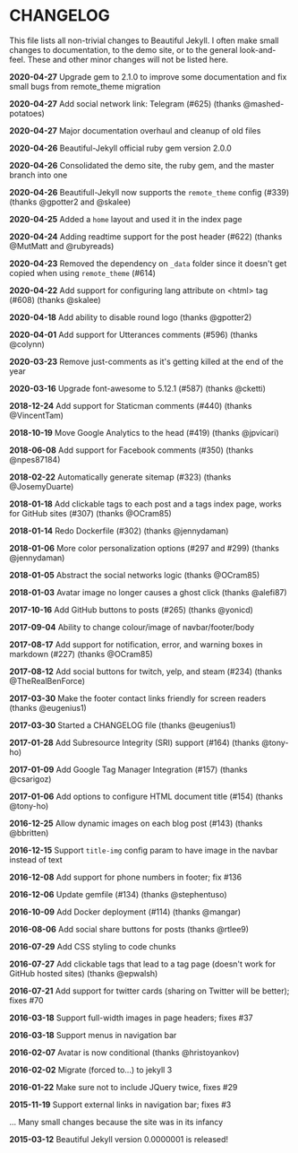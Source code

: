 # CHANGELOG

This file lists all non-trivial changes to Beautiful Jekyll. I often make small changes to documentation, to the demo site, or to the general look-and-feel. These and other minor changes will not be listed here.

**2020-04-27** Upgrade gem to 2.1.0 to improve some documentation and fix small bugs from remote_theme migration

**2020-04-27** Add social network link: Telegram (#625) (thanks @mashed-potatoes) 

**2020-04-27** Major documentation overhaul and cleanup of old files 

**2020-04-26** Beautiful-Jekyll official ruby gem version 2.0.0

**2020-04-26** Consolidated the demo site, the ruby gem, and the master branch into one

**2020-04-26** Beautifull-Jekyll now supports the `remote_theme` config (#339) (thanks @gpotter2 and @skalee)

**2020-04-25** Added a `home` layout and used it in the index page

**2020-04-24** Adding readtime support for the post header (#622) (thanks @MutMatt and @rubyreads)

**2020-04-23** Removed the dependency on `_data` folder since it doesn't get copied when using `remote_theme` (#614)

**2020-04-22** Add support for configuring lang attribute on &lt;html&gt; tag (#608) (thanks @skalee)

**2020-04-18** Add ability to disable round logo (thanks @gpotter2)

**2020-04-01** Add support for Utterances comments (#596) (thanks @colynn)

**2020-03-23** Remove just-comments as it's getting killed at the end of the year

**2020-03-16** Upgrade font-awesome to 5.12.1 (#587) (thanks @cketti)

**2018-12-24** Add support for Staticman comments (#440) (thanks @VincentTam)

**2018-10-19** Move Google Analytics to the head (#419) (thanks @jpvicari)

**2018-06-08** Add support for Facebook comments (#350) (thanks @npes87184)

**2018-02-22** Automatically generate sitemap (#323) (thanks @JosemyDuarte)

**2018-01-18** Add clickable tags to each post and a tags index page, works for GitHub sites (#307) (thanks @OCram85)

**2018-01-14** Redo Dockerfile (#302) (thanks @jennydaman)

**2018-01-06** More color personalization options (#297 and #299) (thanks @jennydaman)

**2018-01-05** Abstract the social networks logic (thanks @OCram85)

**2018-01-03** Avatar image no longer causes a ghost click (thanks @alefi87)

**2017-10-16** Add GitHub buttons to posts (#265) (thanks @yonicd)

**2017-09-04** Ability to change colour/image of navbar/footer/body

**2017-08-17** Add support for notification, error, and warning boxes in markdown (#227) (thanks @OCram85)

**2017-08-12** Add social buttons for twitch, yelp, and steam (#234) (thanks @TheRealBenForce)

**2017-03-30** Make the footer contact links friendly for screen readers (thanks @eugenius1)

**2017-03-30** Started a CHANGELOG file (thanks @eugenius1)

**2017-01-28** Add Subresource Integrity (SRI) support (#164) (thanks @tony-ho)

**2017-01-09** Add Google Tag Manager Integration (#157) (thanks @csarigoz)

**2017-01-06** Add options to configure HTML document title (#154) (thanks @tony-ho)

**2016-12-25** Allow dynamic images on each blog post (#143) (thanks @bbritten)

**2016-12-15** Support `title-img` config param to have image in the navbar instead of text

**2016-12-08** Add support for phone numbers in footer; fix #136

**2016-12-06** Update gemfile (#134) (thanks @stephentuso)

**2016-10-09** Add Docker deployment (#114) (thanks @mangar)

**2016-08-06** Add social share buttons for posts (thanks @rtlee9)

**2016-07-29** Add CSS styling to code chunks

**2016-07-27** Add clickable tags that lead to a tag page (doesn't work for GitHub hosted sites) (thanks @epwalsh)

**2016-07-21** Add support for twitter cards (sharing on Twitter will be better); fixes #70

**2016-03-18** Support full-width images in page headers; fixes #37

**2016-03-18** Support menus in navigation bar

**2016-02-07** Avatar is now conditional (thanks @hristoyankov)

**2016-02-02** Migrate (forced to...) to jekyll 3

**2016-01-22** Make sure not to include JQuery twice, fixes #29

**2015-11-19** Support external links in navigation bar; fixes #3

... Many small changes because the site was in its infancy

**2015-03-12** Beautiful Jekyll version 0.0000001 is released!
